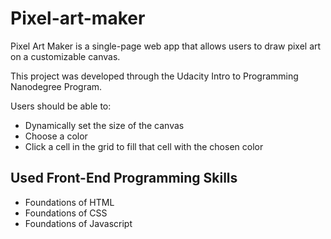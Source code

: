 # Pixel-art-maker
Pixel Art Maker is a single-page web app that allows users to draw pixel art on a customizable canvas.

This project was developed through the Udacity Intro to Programming Nanodegree Program.

Users should be able to:
* Dynamically set the size of the canvas
* Choose a color
* Click a cell in the grid to fill that cell with the chosen color


## Used Front-End Programming Skills
* Foundations of HTML
* Foundations of CSS
* Foundations of Javascript
